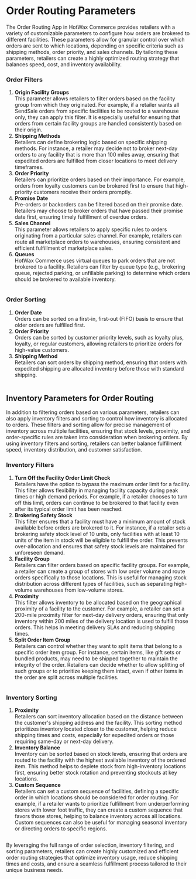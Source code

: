 # Order Routing Parameters

The Order Routing App in HotWax Commerce provides retailers with a variety of customizable parameters to configure how orders are brokered to different facilities. These parameters allow for granular control over which orders are sent to which locations, depending on specific criteria such as shipping methods, order priority, and sales channels. By tailoring these parameters, retailers can create a highly optimized routing strategy that balances speed, cost, and inventory availability.

### Order Filters

1. **Origin Facility Groups**\
   This parameter allows retailers to filter orders based on the facility group from which they originated. For example, if a retailer wants all SendSale orders from specific facilities to be routed to a warehouse only, they can apply this filter. It is especially useful for ensuring that orders from certain facility groups are handled consistently based on their origin.
2. **Shipping Methods**\
   Retailers can define brokering logic based on specific shipping methods. For instance, a retailer may decide not to broker next-day orders to any facility that is more than 100 miles away, ensuring that expedited orders are fulfilled from closer locations to meet delivery timeframes.
3. **Order Priority**\
   Retailers can prioritize orders based on their importance. For example, orders from loyalty customers can be brokered first to ensure that high-priority customers receive their orders promptly.
4. **Promise Date**\
   Pre-orders or backorders can be filtered based on their promise date. Retailers may choose to broker orders that have passed their promise date first, ensuring timely fulfillment of overdue orders.
5. **Sales Channel**\
   This parameter allows retailers to apply specific rules to orders originating from a particular sales channel. For example, retailers can route all marketplace orders to warehouses, ensuring consistent and efficient fulfillment of marketplace sales.
6. **Queues**\
   HotWax Commerce uses virtual queues to park orders that are not brokered to a facility. Retailers can filter by queue type (e.g., brokering queue, rejected parking, or unfillable parking) to determine which orders should be brokered to available inventory.



<figure><img src="../.gitbook/assets/order filter.png" alt=""><figcaption></figcaption></figure>

### Order Sorting

1. **Order Date**\
   Orders can be sorted on a first-in, first-out (FIFO) basis to ensure that older orders are fulfilled first.
2. **Order Priority**\
   Orders can be sorted by customer priority levels, such as loyalty plus, loyalty, or regular customers, allowing retailers to prioritize orders for high-value customers.
3. **Shipping Method**\
   Retailers can sort orders by shipping method, ensuring that orders with expedited shipping are allocated inventory before those with standard shipping.

<figure><img src="../.gitbook/assets/order rule.png" alt=""><figcaption></figcaption></figure>

## Inventory Parameters for Order Routing

In addition to filtering orders based on various parameters, retailers can also apply inventory filters and sorting to control how inventory is allocated to orders. These filters and sorting allow for precise management of inventory across multiple facilities, ensuring that stock levels, proximity, and order-specific rules are taken into consideration when brokering orders. By using inventory filters and sorting, retailers can better balance fulfillment speed, inventory distribution, and customer satisfaction.

### Inventory Filters

1. **Turn Off the Facility Order Limit Check**\
   Retailers have the option to bypass the maximum order limit for a facility. This filter allows flexibility in managing facility capacity during peak times or high demand periods. For example, if a retailer chooses to turn off this limit, orders can continue to be brokered to that facility even after its typical order limit has been reached.
2. **Brokering Safety Stock**\
   This filter ensures that a facility must have a minimum amount of stock available before orders are brokered to it. For instance, if a retailer sets a brokering safety stock level of 10 units, only facilities with at least 10 units of the item in stock will be eligible to fulfill the order. This prevents over-allocation and ensures that safety stock levels are maintained for unforeseen demand.
3. **Facility Group**\
   Retailers can filter orders based on specific facility groups. For example, a retailer can create a group of stores with low order volume and route orders specifically to those locations. This is useful for managing stock distribution across different types of facilities, such as separating high-volume warehouses from low-volume stores.
4. **Proximity**\
   This filter allows inventory to be allocated based on the geographical proximity of a facility to the customer. For example, a retailer can set a 200-mile proximity filter for next-day delivery orders, ensuring that only inventory within 200 miles of the delivery location is used to fulfill those orders. This helps in meeting delivery SLAs and reducing shipping times.
5. **Split Order Item Group**\
   Retailers can control whether they want to split items that belong to a specific order item group. For instance, certain items, like gift sets or bundled products, may need to be shipped together to maintain the integrity of the order. Retailers can decide whether to allow splitting of such groups or to prioritize keeping them intact, even if other items in the order are split across multiple facilities.

<figure><img src="../.gitbook/assets/inventory sort.png" alt=""><figcaption></figcaption></figure>

### Inventory Sorting

1. **Proximity**\
   Retailers can sort inventory allocation based on the distance between the customer's shipping address and the facility. This sorting method prioritizes inventory located closer to the customer, helping reduce shipping times and costs, especially for expedited orders or those requiring same-day or next-day delivery.
2. **Inventory Balance**\
   Inventory can be sorted based on stock levels, ensuring that orders are routed to the facility with the highest available inventory of the ordered item. This method helps to deplete stock from high-inventory locations first, ensuring better stock rotation and preventing stockouts at key locations.
3. **Custom Sequence**\
   Retailers can set a custom sequence of facilities, defining a specific order in which locations should be considered for order routing. For example, if a retailer wants to prioritize fulfillment from underperforming stores with lower foot traffic, they can create a custom sequence that favors those stores, helping to balance inventory across all locations. Custom sequences can also be useful for managing seasonal inventory or directing orders to specific regions.

<figure><img src="../.gitbook/assets/inventory filter.png" alt=""><figcaption></figcaption></figure>

By leveraging the full range of order selection, inventory filtering, and sorting parameters, retailers can create highly customized and efficient order routing strategies that optimize inventory usage, reduce shipping times and costs, and ensure a seamless fulfillment process tailored to their unique business needs.
